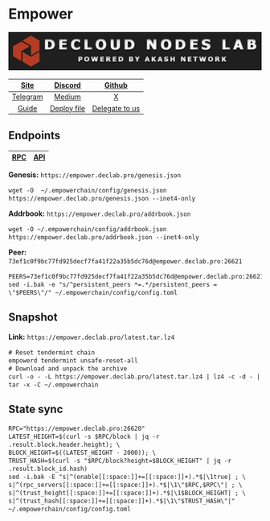 # Empower

![](/assets/banner.png)

|[Site](https://www.empowerchain.io/)|[Discord](https://discord.com/invite/DNB4z8EZDx)|[Github](https://github.com/EmpowerPlastic)|
|:--:|:--:|:--:|
|[Telegram](https://t.me/empowerchain)|[Medium](https://docs.empowerchain.io/)|[X](https://twitter.com/empowerchain_io)|
|[Guide](https://services.declab.pro/guides)|[Deploy file](https://gitopia.com/DecloudNodesLab/cosmos-universe/tree/master/projects/Empower/empower_mainnet.yml)|[Delegate to us](https://restake.app/empowerchain/empowervaloper1ax4c40gn3s74xxm75g6cmts3fw7rq64grp0c0w)|


## Endpoints

|[**RPC**](https://empower.declab.pro:26620)|[**API**](https://empower.declab.pro)|
|:--:|:--:|

**Genesis:** ```https://empower.declab.pro/genesis.json```

```
wget -O  ~/.empowerchain/config/genesis.json https://empower.declab.pro/genesis.json --inet4-only
```

**Addrbook:** ```https://empower.declab.pro/addrbook.json```

```
wget -O ~/.empowerchain/config/addrbook.json https://empower.declab.pro/addrbook.json --inet4-only
```

**Peer:** ```73ef1c0f9bc77fd925decf7fa41f22a35b5dc76d@empower.declab.pro:26621```

```
PEERS=73ef1c0f9bc77fd925decf7fa41f22a35b5dc76d@empower.declab.pro:26621,bb8f0eb3ce0e8ad9043f884db42865cfd293851f@81.0.218.135:21956,901ce8eedf012ec5c74bf040f4901a42e4c66e0c@142.132.193.194:26656,ee0973d050e077a2f8cb7e90969560b0fe255929@148.113.159.22:17456,1ad467e3c21a7c30a9e1dc68166570f40b467cad@151.80.27.157:26656,f7eb23352efa7aba7ba9aa56fe034ede139deab3@65.109.116.119:16856
sed -i.bak -e "s/^persistent_peers *=.*/persistent_peers = \"$PEERS\"/" ~/.empowerchain/config/config.toml
```

## Snapshot 

**Link:** ```https://empower.declab.pro/latest.tar.lz4```

```
# Reset tendermint chain
empowerd tendermint unsafe-reset-all
# Download and unpack the archive
curl -o - -L https://empower.declab.pro/latest.tar.lz4 | lz4 -c -d - | tar -x -C ~/.empowerchain
```

## State sync

```
RPC="https://empower.declab.pro:26620"
LATEST_HEIGHT=$(curl -s $RPC/block | jq -r .result.block.header.height); \
BLOCK_HEIGHT=$((LATEST_HEIGHT - 2000)); \
TRUST_HASH=$(curl -s "$RPC/block?height=$BLOCK_HEIGHT" | jq -r .result.block_id.hash)
sed -i.bak -E "s|^(enable[[:space:]]+=[[:space:]]+).*$|\1true| ; \
s|^(rpc_servers[[:space:]]+=[[:space:]]+).*$|\1\"$RPC,$RPC\"| ; \
s|^(trust_height[[:space:]]+=[[:space:]]+).*$|\1$BLOCK_HEIGHT| ; \
s|^(trust_hash[[:space:]]+=[[:space:]]+).*$|\1\"$TRUST_HASH\"|" ~/.empowerchain/config/config.toml
```
